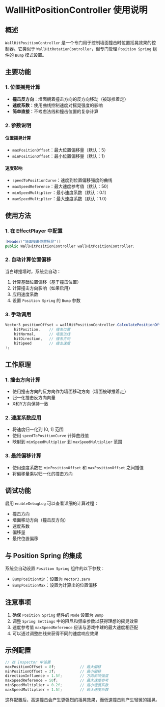 # WallHitPositionController 使用说明

## 概述
`WallHitPositionController` 是一个专门用于控制墙面撞击时位置摇晃效果的控制器。它类似于 `WallHitRotationController`，但专门管理 `Position Spring` 组件的 `Bump` 模式设置。

## 主要功能

### 1. 位置摇晃计算
- **撞击反方向**：墙面朝着撞击方向的反方向移动（被球推着走）
- **速度系数**：使用曲线控制速度对摇晃强度的影响
- **简单直接**：不考虑法线和撞击位置的复杂计算

### 2. 参数说明

#### 位置摇晃计算
- `maxPositionOffset`：最大位置偏移量（默认：5）
- `minPositionOffset`：最小位置偏移量（默认：1）

#### 速度影响
- `speedToPositionCurve`：速度到位置偏移强度的曲线
- `maxSpeedReference`：最大速度参考值（默认：50）
- `minSpeedMultiplier`：最小速度系数（默认：0.1）
- `maxSpeedMultiplier`：最大速度系数（默认：1.0）

## 使用方法

### 1. 在 EffectPlayer 中配置
```csharp
[Header("墙面撞击位置摇晃")]
public WallHitPositionController wallHitPositionController;
```

### 2. 自动计算位置偏移
当白球撞墙时，系统会自动：
1. 计算基础位置偏移（基于撞击位置）
2. 计算撞击方向影响（如果启用）
3. 应用速度系数
4. 设置 `Position Spring` 的 `Bump` 参数

### 3. 手动调用
```csharp
Vector3 positionOffset = wallHitPositionController.CalculatePositionOffset(
    hitPosition,    // 撞击位置
    hitNormal,      // 墙面法线
    hitDirection,   // 撞击方向
    hitSpeed        // 撞击速度
);
```

## 工作原理

### 1. 撞击方向计算
- 使用撞击方向的反方向作为墙面移动方向（墙面被球推着走）
- 归一化撞击反方向向量
- X和Y方向保持一致

### 2. 速度系数应用
- 将速度归一化到 [0, 1] 范围
- 使用 `speedToPositionCurve` 计算曲线值
- 映射到 `minSpeedMultiplier` 到 `maxSpeedMultiplier` 范围

### 3. 最终偏移计算
- 使用速度系数在 `minPositionOffset` 和 `maxPositionOffset` 之间插值
- 将偏移量乘以归一化的撞击方向

## 调试功能

启用 `enableDebugLog` 可以查看详细的计算过程：
- 撞击方向
- 墙面移动方向（撞击反方向）
- 速度系数
- 偏移量
- 最终位置偏移

## 与 Position Spring 的集成

系统会自动设置 `Position Spring` 组件的以下参数：
- `BumpPositionMin`：设置为 `Vector3.zero`
- `BumpPositionMax`：设置为计算出的位置偏移

## 注意事项

1. 确保 `Position Spring` 组件的 `Mode` 设置为 `Bump`
2. 调整 `Spring Settings` 中的阻尼和频率参数以获得理想的摇晃效果
3. 速度参考值 `maxSpeedReference` 应该与游戏中球的最大速度相匹配
4. 可以通过调整曲线来获得不同的速度响应效果

## 示例配置

```csharp
// 在 Inspector 中设置
maxPositionOffset = 8f;           // 最大偏移
minPositionOffset = 2f;           // 最小偏移
directionInfluence = 1.5f;        // 方向影响强度
maxSpeedReference = 50f;          // 最大速度参考
minSpeedMultiplier = 0.2f;        // 最小速度系数
maxSpeedMultiplier = 1.5f;        // 最大速度系数
```

这样配置后，高速撞击会产生更强烈的摇晃效果，而低速撞击则产生轻微的摇晃。
